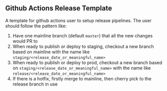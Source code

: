 Github Actions Release Template
---

A template for github actions user to setup release pipelines.
The user should follow the pattern like:
1. Have one mainline branch (default `master`) that all the new changes would PR to
2. When ready to publish or deploy to staging, checkout a new branch based on mainline with the name like `staging/<release_date_or_meaningful_name>`
3. When ready to publish or deploy to prod, checkout a new branch based on `staging/<release_date_or_meaningful_name>` with the name like `release/<release_date_or_meaningful_name>`
4. If there is a hotfix, firstly merge to mainline, then cherry pick to the release branch in use

